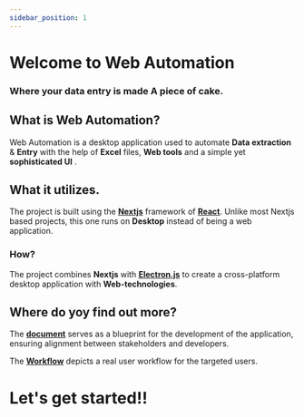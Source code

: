 ```yaml
---
sidebar_position: 1
---
```


# Welcome to Web Automation

### Where your data entry is made **A piece of cake**.



## What is Web Automation?

Web Automation is a desktop application used to automate
**Data extraction** & **Entry** with the help of **Excel** files,
**Web tools** and a simple yet **sophisticated UI** .



## What it utilizes. 

The project is built using the **[Nextjs](https://nextjs.org/)** framework of **[React](https://react.dev/)**. Unlike most
Nextjs based projects, this one runs on **Desktop** instead of being a 
web application.


### How?

The project combines **Nextjs** with **[Electron.js](https://www.electronjs.org/)** to create a cross-platform desktop
application with **Web-technologies**.


## Where do yoy find out more?

The **[document](/docs/Documentation/Key%20Features/features.md)** serves as a blueprint for the development of the application, ensuring alignment between stakeholders and developers.

The **[Workflow](/docs/User%20Workflow/Login/Sign-In-Form.md)** depicts a real user workflow for the targeted users.

# Let's get started!! 











<!-- - [Node.js](https://nodejs.org/en/download/) version 18.0 or above:
  - When installing Node.js, you are recommended to check all checkboxes related to dependencies.

## Generate a new site

Generate a new Docusaurus site using the **classic template**.

The classic template will automatically be added to your project after you run the command:

```bash
npm init docusaurus@latest my-website classic
```

You can type this command into Command Prompt, Powershell, Terminal, or any other integrated terminal of your code editor.

The command also installs all necessary dependencies you need to run Docusaurus.

## Start your site

Run the development server:

```bash
cd my-website
npm run start
```

The `cd` command changes the directory you're working with. In order to work with your newly created Docusaurus site, you'll need to navigate the terminal there.

The `npm run start` command builds your website locally and serves it through a development server, ready for you to view at http://localhost:3000/.

Open `docs/intro.md` (this page) and edit some lines: the site **reloads automatically** and displays your changes. -->
